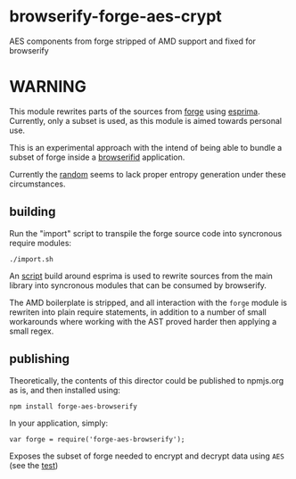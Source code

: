 browserify-forge-aes-crypt
==========================

AES components from forge stripped of AMD support and fixed for browserify

# WARNING

This module rewrites parts of the sources from [forge](https://github.com/digitalbazaar/forge)
using [esprima](http://esprima.org/). Currently, only a subset is used, as this module is
aimed towards personal use.

This is an experimental approach with the intend of being able to bundle a subset of forge
inside a [browserifid](http://browserify.org/) application.

Currently the [random](./lib/random.js) seems to lack proper entropy generation under these
circumstances.

## building

Run the "import" script to transpile the forge source code into syncronous require modules:

    ./import.sh

An [script](./bin/import.js) build around esprima is used to rewrite sources from the main
library into syncronous modules that can be consumed by browserify.

The AMD boilerplate is stripped, and all interaction with the `forge` module is rewriten into
plain require statements, in addition to a number of small workarounds where working with the
AST proved harder then applying a small regex.

## publishing

Theoretically, the contents of this director could be published to npmjs.org as is, and then
installed using:

    npm install forge-aes-browserify

In your application, simply:

    var forge = require('forge-aes-browserify');

Exposes the subset of forge needed to encrypt and decrypt data using `AES` (see the [test](./test/index.js))
